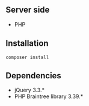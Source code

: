 ## Server side
- PHP
## Installation
```
composer install
```
## Dependencies
- jQuery 3.3.*
- PHP Braintree library 3.39.*
